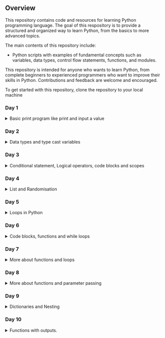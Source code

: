 ## Overview

This repository contains code and resources for learning Python programming language. The goal of this respository is to provide a structured and organized way to learn Python, from the basics to more advanced topics.

The main contents of this repository include:

- Python scripts with examples of fundamental concepts such as variables, data types, control flow statements, functions, and modules.

This repository is intended for anyone who wants to learn Python, from complete beginners to experienced programmers who want to improve their skills in Python. Contributions and feedback are welcome and encouraged.

To get started with this repository, clone the repository to your local machine
### Day 1
<details>
<summary>Basic print program like print and input a value</summary>
 <a name="anchor"><a href="https://github.com/albin-joseph/python/tree/main/001-day">001-day</a>
</details>

### Day 2
<details>
<summary>Data types and type cast variables</summary>
 <a name="anchor"><a href="https://github.com/albin-joseph/python/tree/main/002-day">002-day</a>
</details>

### Day 3
<details>
<summary>Conditional statement, Logical operators, code blocks and scopes</summary>
 <a name="anchor"><a href="https://github.com/albin-joseph/python/tree/main/003-day">003-day</a>
</details>

### Day 4
<details>
<summary>List and Randomisation</summary>
 <a name="anchor"><a href="https://github.com/albin-joseph/python/tree/main/004-day">004-day</a>
</details>

### Day 5
<details>
<summary>Loops in Python</summary>
 <a name="anchor"><a href="https://github.com/albin-joseph/python/tree/main/005-day">005-day</a>
</details>

### Day 6
<details>
<summary>Code blocks, functions and while loops</summary>
 <a name="anchor"><a href="https://github.com/albin-joseph/python/tree/main/006-day">006-day</a>
</details>

### Day 7
<details>
<summary>More about functions and loops</summary>
 <a name="anchor"><a href="https://github.com/albin-joseph/python/tree/main/007-day">007-day</a>
</details>

### Day 8
<details>
<summary>More about functions and parameter passing</summary>
 <a name="anchor"><a href="https://github.com/albin-joseph/python/tree/main/008-day">008-day</a>
</details>

### Day 9
<details>
<summary>Dictionaries and Nesting</summary>
 <a name="anchor"><a href="https://github.com/albin-joseph/python/tree/main/009-day">009-day</a>
</details>

### Day 10
<details>
<summary>Functions with outputs.</summary>
 <a name="anchor"><a href="https://github.com/albin-joseph/python/tree/main/010-day">010-day</a>
</details>